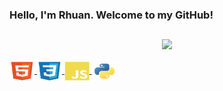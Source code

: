 ### Hello, I'm Rhuan. Welcome to my GitHub!

##

<div align="center">
  <a href="https://github.com/rhuanvk">
  <img height="180em" src="https://github-readme-stats.vercel.app/api/top-langs/?username=rhuanvk&layout=compact&langs_count=7&theme=dracula"/>
</div>
<div style="display: inline_block"><br>
  <img align="center" alt="Rh-HTML" height="30" width="40" src="https://raw.githubusercontent.com/devicons/devicon/master/icons/html5/html5-original.svg">
  <img align="center" alt="Rh-CSS" height="30" width="40" src="https://raw.githubusercontent.com/devicons/devicon/master/icons/css3/css3-original.svg">
  <img align="center" alt="Rh-JS" height="30" width="40" src="https://raw.githubusercontent.com/devicons/devicon/master/icons/javascript/javascript-plain.svg">
  <img align="center" alt="Rh-Python" height="30" width="40" src="https://raw.githubusercontent.com/devicons/devicon/master/icons/python/python-original.svg">
</div>

##
